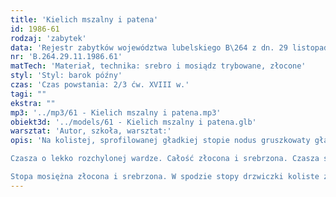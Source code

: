 ```yaml
---
title: 'Kielich mszalny i patena'
id: 1986-61
rodzaj: 'zabytek'
data: 'Rejestr zabytków województwa lubelskiego B\264 z dn. 29 listopada 1986 r. '
nr: 'B.264.29.11.1986.61'
matTech: 'Materiał, technika: srebro i mosiądz trybowane, złocone'
styl: 'Styl: barok późny'
czas: 'Czas powstania: 2/3 ćw. XVIII w.'
tagi: ""
ekstra: ""
mp3: '../mp3/61 - Kielich mszalny i patena.mp3'
obiekt3d: '../models/61 - Kielich mszalny i patena.glb'
warsztat: 'Autor, szkoła, warsztat:'
opis: 'Na kolistej, sprofilowanej gładkiej stopie nodus gruszkowaty gładki. 

Czasza o lekko rozchylonej wardze. Całość złocona i srebrzona. Czasza srebrna, opatrzona znakiem CE kontrybucji austriackiej z lat 1806/07. 

Stopa mosiężna złocona i srebrzona. W spodzie stopy drzwiczki koliste z miedzi na zawiasce z zatyczką. Patena Ø 12,5.'
---
```





